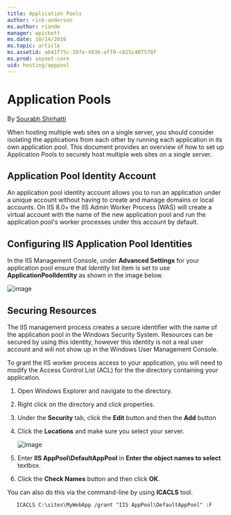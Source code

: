 ```yaml
---
title: Application Pools
author: rick-anderson
ms.author: riande
manager: wpickett
ms.date: 10/14/2016
ms.topic: article
ms.assetid: a641f75c-38fe-4936-aff0-c825c407570f
ms.prod: aspnet-core
uid: hosting/apppool
---
```

<a name=apppool></a>

# Application Pools

By [Sourabh Shirhatti](https://twitter.com/sshirhatti)

When hosting multiple web sites on a single server, you should consider isolating the applications from each other by running each application in its own application pool. This document provides an overview of how to set up Application Pools to securely host multiple web sites on a single server.

## Application Pool Identity Account

An application pool identity account allows you to run an application under a unique account without having to create and manage domains or local accounts. On IIS 8.0+ the IIS Admin Worker Process (WAS) will create a virtual account with the name of the new application pool and run the application pool's worker processes under this account by default.

## Configuring IIS Application Pool Identities

In the IIS Management Console, under **Advanced Settings** for your application pool ensure that *Identity* list item is set to use **ApplicationPoolIdentity** as shown in the image below.

![image](apppool/_static/apppool-identity.png)

## Securing Resources

The IIS management process creates a secure identifier with the name of the application pool in the Windows Security System. Resources can be secured by using this identity, however this identity is not a real user account and will not show up in the Windows User Management Console.

To grant the IIS worker process access to your application, you will need to modify the Access Control List (ACL) for the the directory containing your application.

1. Open Windows Explorer and navigate to the directory.

2. Right click on the directory and click properties.

3. Under the **Security** tab, click the **Edit** button and then the **Add** button

4. Click the **Locations** and make sure you select your server.

    ![image](apppool/_static/apppool-adduser.jpg)

5. Enter **IIS AppPool\DefaultAppPool** in **Enter the object names to select** textbox.

6. Click the **Check Names** button and then click **OK**.

You can also do this via the command-line by using **ICACLS** tool.

<!-- literal_block {"ids": [], "classes": ["code", "bat"], "xml:space": "preserve"} -->

````
   ICACLS C:\sites\MyWebApp /grant "IIS AppPool\DefaultAppPool" :F
   ````
